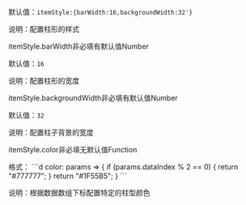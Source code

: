 默认值：`itemStyle:{barWidth:16,backgroundWidth:32'}`

说明：配置柱形的样式

<p class='ev_expand_title'>itemStyle.barWidth<span class='ev_expand_required'>非必填</span><span class='ev_expand_defaults'>有默认值</span><span class='ev_expand_type'>Number</span>

<p class='ev_expand_introduce'>默认值：<code>16</code>

<p class='ev_expand_introduce'>说明：配置柱形的宽度

<p class='ev_expand_title'>itemStyle.backgroundWidth<span class='ev_expand_required'>非必填</span><span class='ev_expand_defaults'>有默认值</span><span class='ev_expand_type'>Number</span>

<p class='ev_expand_introduce'>默认值：<code>32</code>

<p class='ev_expand_introduce'>说明：配置柱子背景的宽度

<p class='ev_expand_title'>itemStyle.color<span class='ev_expand_required'>非必填</span><span class='ev_expand_defaults'>无默认值</span><span class='ev_expand_type'>Function</span>

<p class='ev_expand_introduce'>格式：
```d
    color: params => {
        if (params.dataIndex % 2 == 0) {
            return "#777777";
        }
        return "#1F55B5";
    }
```

<p class='ev_expand_introduce'>说明：根据数据数组下标配置特定的柱型颜色
